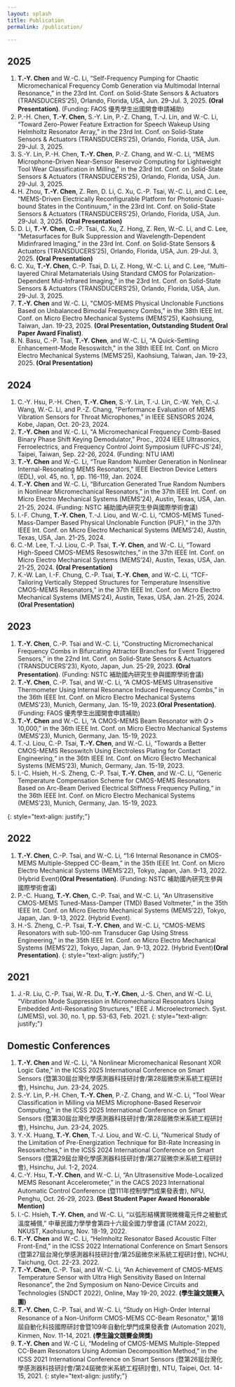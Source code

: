 ```yaml
---
layout: splash
title: Publication
permalink: /publication/

---
```

## 2025
1. **T.-Y. Chen** and W.-C. Li, “Self-Frequency Pumping for Chaotic Micromechanical Frequency Comb Generation via Multimodal Internal Resonance,” in the 23rd Int. Conf. on Solid-State Sensors & Actuators (TRANSDUCERS’25), Orlando, Florida, USA, Jun. 29-Jul. 3, 2025. **(Oral Presentation)**. (Funding: FAOS 優秀學生出國開會申請補助)
2. P.-H. Chen, **T.-Y. Chen**, S.-Y. Lin, P.-Z. Chang, T.-J. Lin, and W.-C. Li, “Toward Zero-Power Feature Extraction for Speech Wakeup Using Helmholtz Resonator Array,” in the 23rd Int. Conf. on Solid-State Sensors & Actuators (TRANSDUCERS’25), Orlando, Florida, USA, Jun. 29-Jul. 3, 2025.
3. S.-Y. Lin, P.-H. Chen, **T.-Y. Chen**,  P.-Z. Chang, and W.-C. Li, “MEMS Microphone-Driven Near-Sensor Reservoir Computing for Lightweight Tool Wear Classification in Milling,” in the 23rd Int. Conf. on Solid-State Sensors & Actuators (TRANSDUCERS’25), Orlando, Florida, USA, Jun. 29-Jul. 3, 2025.
4. H. Zhou, **T.-Y. Chen**, Z. Ren, D. Li, C. Xu, C.-P. Tsai, W.-C. Li, and C. Lee, “MEMS-Driven Electrically Reconfigurable Platform for Photonic Quasi-bound States in the Continuum,” in the 23rd Int. Conf. on Solid-State Sensors & Actuators (TRANSDUCERS’25), Orlando, Florida, USA, Jun. 29-Jul. 3, 2025. **(Oral Presentation)**
5. D. Li, **T.-Y. Chen**, C.-P. Tsai, C. Xu, Z. Hong, Z. Ren, W.-C. Li, and C. Lee, “Metasurfaces for Bulk Suppression and Wavelength-Dependent Midinfrared Imaging,” in the 23rd Int. Conf. on Solid-State Sensors & Actuators (TRANSDUCERS’25), Orlando, Florida, USA, Jun. 29-Jul. 3, 2025. **(Oral Presentation)**
6. C. Xu, **T.-Y. Chen**, C.-P. Tsai, D. Li, Z. Hong, W.-C. Li, and C. Lee, “Multi-layered Chiral Metamaterials Using Standard CMOS for Polarization-Dependent Mid-Infrared Imaging,” in the 23rd Int. Conf. on Solid-State Sensors & Actuators (TRANSDUCERS’25), Orlando, Florida, USA, Jun. 29-Jul. 3, 2025.
7. **T.-Y. Chen** and W.-C. Li, "CMOS-MEMS Physical Unclonable Functions Based on Unbalanced Bimodal Frequency Combs,” in the 38th IEEE Int. Conf. on Micro Electro Mechanical Systems (MEMS’25), Kaohsiung, Taiwan, Jan. 19-23, 2025. **(Oral Presentation, Outstanding Student Oral Paper Award Finalist)**.
8. N. Basu, C.-P. Tsai, **T.-Y. Chen**, and W.-C. Li, "A Quick-Settling Enhancement-Mode Resoswitch," in the 38th IEEE Int. Conf. on Micro Electro Mechanical Systems (MEMS’25), Kaohsiung, Taiwan, Jan. 19-23, 2025. **(Oral Presentation)**

## 2024
1. C.-Y. Hsu, P.-H. Chen, **T.-Y. Chen**, S.-Y. Lin, T.-J. Lin, C.-W. Yeh, C.-J. Wang, W.-C. Li, and P.-Z. Chang, "Performance Evaluation of MEMS Vibration Sensors for Throat Microphones,” in IEEE SENSORS 2024, Kobe, Japan, Oct. 20-23, 2024.
2. **T.-Y. Chen** and W.-C. Li, "A Micromechanical Frequency Comb-Based Binary Phase Shift Keying Demodulator," Proc., 2024 IEEE Ultrasonics, Ferroelectrics, and Frequency Control Joint Symposium (UFFC-JS'24), Taipei, Taiwan, Sep. 22-26, 2024. (Funding: NTU IAM)
3. **T.-Y. Chen** and W.-C. Li, “True Random Number Generation in Nonlinear Internal-Resonating MEMS Resonators," IEEE Electron Device Letters (EDL), vol. 45, no. 1, pp. 116-119, Jan. 2024.
4. **T.-Y. Chen** and W.-C. Li, “Bifurcation Generated True Random Numbers in Nonlinear Micromechanical Resonators,” in the 37th IEEE Int. Conf. on Micro Electro Mechanical Systems (MEMS’24), Austin, Texas, USA, Jan. 21-25, 2024. (Funding: NSTC 補助國內研究生參與國際學術會議)
5. I.-F. Chung, **T.-Y. Chen**, T.-J. Liou, and W.-C. Li, “CMOS-MEMS Tuned-Mass-Damper Based Physical Unclonable Function (PUF),” in the 37th IEEE Int. Conf. on Micro Electro Mechanical Systems (MEMS’24), Austin, Texas, USA, Jan. 21-25, 2024.
6. C.-M. Lee, T.-J. Liou, C.-P. Tsai, **T.-Y. Chen**, and W.-C. Li, “Toward High-Speed CMOS-MEMS Resoswitches,” in the 37th IEEE Int. Conf. on Micro Electro Mechanical Systems (MEMS’24), Austin, Texas, USA, Jan. 21-25, 2024. **(Oral Presentation)**
7. K.-W. Lan, I.-F. Chung, C.-P. Tsai, **T.-Y. Chen**, and W.-C. Li, “TCF-Tailoring Vertically Stepped Structures for Temperature Insensitive CMOS-MEMS Resonators,” in the 37th IEEE Int. Conf. on Micro Electro Mechanical Systems (MEMS’24), Austin, Texas, USA, Jan. 21-25, 2024. **(Oral Presentation)**

## 2023
1. **T.-Y. Chen**, C.-P. Tsai and W.-C. Li, “Constructing Micromechanical Frequency Combs in Bifurcating Attractor Branches for Event Triggered Sensors,” in the 22nd Int. Conf. on Solid-State Sensors & Actuators (TRANSDUCERS’23), Kyoto, Japan, Jun. 25-29, 2023. **(Oral Presentation)**. (Funding: NSTC 補助國內研究生參與國際學術會議)
2. **T.-Y. Chen**, C.-P. Tsai, and W.-C. Li, “A CMOS-MEMS Ultrasensitive Thermometer Using Internal Resonance Induced Frequency Combs,” in the 36th IEEE Int. Conf. on Micro Electro Mechanical Systems (MEMS’23), Munich, Germany, Jan. 15-19, 2023.**(Oral Presentation)**. (Funding: FAOS 優秀學生出國開會申請補助)
3. **T.-Y. Chen** and W.-C. Li, “A CMOS-MEMS Beam Resonator with *Q* > 10,000,” in the 36th IEEE Int. Conf. on Micro Electro Mechanical Systems (MEMS’23), Munich, Germany, Jan. 15-19, 2023.
4. T.-J. Liou, C.-P. Tsai, **T.-Y. Chen**, and W.-C. Li, “Towards a Better CMOS-MEMS Resoswitch Using Electroless Plating for Contact Engineering,“ in the 36th IEEE Int. Conf. on Micro Electro Mechanical Systems (MEMS’23), Munich, Germany, Jan. 15-19, 2023.
5. I.-C. Hsieh, H.-S. Zheng, C.-P. Tsai, **T.-Y. Chen**, and W.-C. Li, “Generic Temperature Compensation Scheme for CMOS-MEMS Resonators Based on Arc-Beam Derived Electrical Stiffness Frequency Pulling,“ in the 36th IEEE Int. Conf. on Micro Electro Mechanical Systems (MEMS’23), Munich, Germany, Jan. 15-19, 2023.

{: style="text-align: justify;"}

## 2022
1. **T.-Y. Chen**, C.-P. Tsai, and W.-C. Li, “1:6 Internal Resonance in CMOS-MEMS Multiple-Stepped CC-Beam,” in the 35th IEEE Int. Conf. on Micro Electro Mechanical Systems (MEMS’22), Tokyo, Japan, Jan. 9-13, 2022. (Hybrid Event)**(Oral Presentation)**. (Funding: NSTC 補助國內研究生參與國際學術會議)
2. P.-C. Huang, **T.-Y. Chen**, C.-P. Tsai, and W.-C. Li, “An Ultrasensitive CMOS-MEMS Tuned-Mass-Damper (TMD) Based Voltmeter,” in the 35th IEEE Int. Conf. on Micro Electro Mechanical Systems (MEMS’22), Tokyo, Japan, Jan. 9-13, 2022. (Hybrid Event).
3. H.-S. Zheng, C.-P. Tsai, **T.-Y. Chen**, and W.-C. Li, “CMOS-MEMS Resonators with sub-100-nm Transducer Gap Using Stress Engineering,” in the 35th IEEE Int. Conf. on Micro Electro Mechanical Systems (MEMS’22), Tokyo, Japan, Jan. 9-13, 2022. (Hybrid Event)**(Oral Presentation)**.
{: style="text-align: justify;"}

## 2021
1. J.-R. Liu, C.-P. Tsai, W.-R. Du, **T.-Y. Chen**, J.-S. Chen, and W.-C. Li, “Vibration Mode Suppression in Micromechanical Resonators Using Embedded Anti-Resonating Structures,” IEEE J. Microelectromech. Syst. (JMEMS), vol. 30, no. 1, pp. 53-63, Feb. 2021.
{: style="text-align: justify;"}

## Domestic Conferences
1. **T.-Y. Chen** and W.-C. Li, "A Nonlinear Micromechanical Resonant XOR Logic Gate," in the ICSS 2025 International Conference on Smart Sensors (暨第30屆台灣化學感測器科技研討會/第28屆微奈米系統工程研討會), Hsinchu, Jun. 23-24, 2025.
2. S.-Y. Lin, P.-H. Chen, **T.-Y. Chen**, P.-Z. Chang, and W.-C. Li, "Tool Wear Classification in Milling via MEMS Microphone-Based Reservoir Computing," in the ICSS 2025 International Conference on Smart Sensors (暨第30屆台灣化學感測器科技研討會/第28屆微奈米系統工程研討會), Hsinchu, Jun. 23-24, 2025.
3. Y.-X. Huang, **T.-Y. Chen**, T.-J. Liou, and W.-C. Li, "Numerical Study of the Limitation of Pre-Energization Technique for Bit-Rate Increasing in Resoswitches," in the ICSS 2024 International Conference on Smart Sensors (暨第29屆台灣化學感測器科技研討會/第27屆微奈米系統工程研討會), Hsinchu, Jul. 1-2, 2024.
4. C.-Y. Hsu, **T.-Y. Chen**, and W.-C. Li, “An Ultrasensitive Mode-Localized MEMS Resonant Accelerometer,” in the CACS 2023 International Automatic Control Conference (暨111年控制學門成果發表會), NPU, Penghu, Oct. 26-29, 2023. **(Best Student Paper Award Honorable Mention)**
5. I.-C. Hsieh, **T.-Y. Chen**, and W.-C. Li, “以弧形結構實現微機電元件之被動式溫度補償,” 中華民國力學學會第四十六屆全國力學會議 (CTAM 2022), NKUST, Kaohsiung, Nov. 18-19, 2022.
6. **T.-Y. Chen** and W.-C. Li, “Helmholtz Resonator Based Acoustic Filter Front-End,” in the ICSS 2022 International Conference on Smart Sensors (暨第27屆台灣化學感測器科技研討會/第25屆微奈米系統工程研討會), NCHU, Taichung, Oct. 22-23. 2022.
7. **T.-Y. Chen**, C.-P. Tsai, and W.-C. Li, “An Achievement of CMOS-MEMS Temperature Sensor with Ultra High Sensitivity Based on Internal Resonance”, the 2nd Symposium on Nano-Device Circuits and Technologies (SNDCT 2022), Online, May 19-20, 2022. **(學生論文競賽入圍)**
8. **T.-Y. Chen**, C.-P. Tsai, and W.-C. Li, “Study on High-Order Internal Resonance of a Non-Uniform CMOS-MEMS CC-Beam Resonator,” 第18屆自動化科技國際研討會暨109年自動化學門成果發表會 (Automation 2021), Kinmen, Nov. 11-14, 2021. **(學生論文競賽金牌獎)**
9. **T.-Y. Chen** and W.-C Li, “Modeling of CMOS-MEMS Multiple-Stepped CC-Beam Resonators Using Adomian Decomposition Method,” in the ICSS 2021 International Conference on Smart Sensors (暨第26屆台灣化學感測器科技研討會/第24屆微奈米系統工程研討會), NTU, Taipei, Oct. 14-15, 2021.
{: style="text-align: justify;"}